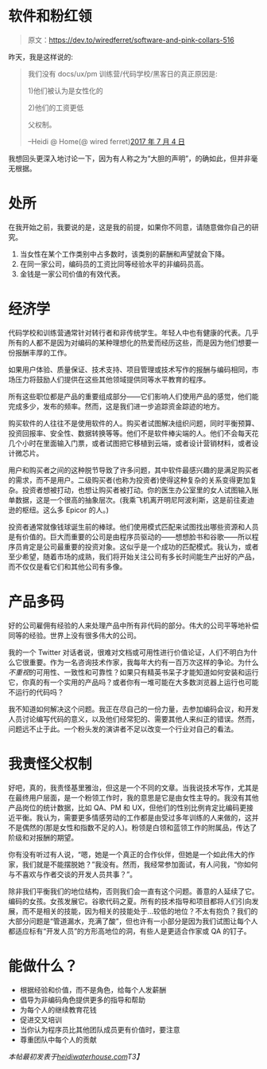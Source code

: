 # 软件和粉红领

> 原文：<https://dev.to/wiredferret/software-and-pink-collars-516>

昨天，我是这样说的:

> 我们没有 docs/ux/pm 训练营/代码学校/黑客日的真正原因是:
> 
> 1)他们被认为是女性化的
> 
> 2)他们的工资更低
> 
> 父权制。
> 
> –Heidi @ Home(@ wired ferret)[2017 年 7 月 4 日](https://twitter.com/wiredferret/status/882319464896835584)

我想回头更深入地讨论一下，因为有人称之为“大胆的声明”，的确如此，但并非毫无根据。

# 处所

在我开始之前，我要说的是，这是我的前提，如果你不同意，请随意做你自己的研究。

1.  当女性在某个工作类别中占多数时，该类别的薪酬和声望就会下降。
2.  在同一家公司，编码员的工资比同等经验水平的非编码员高。
3.  金钱是一家公司价值的有效代表。

# 经济学

代码学校和训练营通常针对转行者和非传统学生。年轻人中也有健康的代表。几乎所有的人都不是因为对编码的某种理想化的热爱而经历这些，而是因为他们想要一份报酬丰厚的工作。

如果用户体验、质量保证、技术支持、项目管理或技术写作的报酬与编码相同，市场压力将鼓励人们提供在这些其他领域提供同等水平教育的程序。

所有这些职位都是产品的重要组成部分——它们影响人们使用产品的感觉，他们能完成多少，发布的频率。然而，这是我们进一步追踪资金踪迹的地方。

购买软件的人往往不是使用软件的人。购买者试图解决组织问题，同时平衡预算、投资回报率、安全性、数据转换等等。他们不是软件棒尖端的人。他们不会每天花几个小时在里面输入门票，或者试图把它移植到云端，或者设计营销材料，或者设计微芯片。

用户和购买者之间的这种脱节导致了许多问题，其中软件最感兴趣的是满足购买者的需求，而不是用户。二级购买者(也称为投资者)使得这种复杂的关系变得更加复杂。投资者想被打动，也想让购买者被打动。你的医生办公室里的女人试图输入账单数据，这是一个很高的抽象层次。(我乘飞机离开明尼阿波利斯，这是前往麦迪逊的枢纽。这么多 Epicor 的人。)

投资者通常就像钱球诞生前的棒球。他们使用模式匹配来试图找出哪些资源和人员是有价值的。巨大而重要的公司是由程序员驱动的——想想脸书和谷歌——所以程序员肯定是公司最重要的投资对象。这似乎是一个成功的匹配模式。我认为，或者至少希望，随着市场的成熟，我们将开始关注公司有多长时间能生产出好的产品，而不仅仅是看它们和其他公司有多像。

# 产品多码

好的公司雇佣有经验的人来处理产品中所有非代码的部分。伟大的公司平等地补偿同等的经验。世界上没有很多伟大的公司。

我的一个 Twitter 对话者说，很难对文档或可用性进行价值论证，人们不明白为什么它很重要。作为一名咨询技术作家，我每年大约有一百万次这样的争论。为什么*不重视*的可用性、一致性和可靠性？如果只有精英书呆子才能知道如何安装和运行它，你真的有一个实用的产品吗？或者你有一堆可能在大多数浏览器上运行也可能不运行的代码吗？

我不知道如何解决这个问题。我正在尽自己的一份力量，去参加编码会议，和开发人员讨论编写代码的意义，以及他们经常犯的、需要其他人来纠正的错误。然而，问题远不止于此。一个粉头发的演讲者不足以改变一个行业对自己的看法。

# 我责怪父权制

好吧，真的，我责怪基里雅治，但这是一个不同的文章。当我说技术写作，尤其是在最终用户层面，是一个粉领工作时，我的意思是它是由女性主导的。我没有其他产品岗位的统计数据，比如 QA、PM 和 UX，但他们的性别比例肯定比编码更接近平衡。我认为，需要更多情感劳动的工作都是由受过多年训练的人来做的，这并不是偶然的(那是女性和指数不足的人)。粉领是白领和蓝领工作的附属品，传达了阶级和对报酬的期望。

你有没有听过有人说，“嗯，她是一个真正的合作伙伴，但她是一个如此伟大的作家，我们就是不能摆脱她？”我没有。然而，我经常参加面试，有人问我，“你如何与不喜欢与作者交谈的开发人员共事？”。

除非我们平衡我们的地位结构，否则我们会一直有这个问题。善意的人延续了它。编码的女孩。女孩发展它。谷歌代码之夏。所有的技术指导和项目都将人们引向发展，而不是相关的技能，因为相关的技能处于…较低的地位？不太有抱负？我们的大部分问题是“管道漏水，充满了酸”，但也许有一小部分是因为我们试图让每个人都适应标有“开发人员”的方形高地位的洞，有些人是更适合作家或 QA 的钉子。

# 能做什么？

*   根据经验和价值，而不是角色，给每个人发薪酬
*   倡导为非编码角色提供更多的指导和帮助
*   为每个人的继续教育花钱
*   促进交叉培训
*   当你认为程序员比其他团队成员更有价值时，要注意
*   尊重团队中每个人的贡献

*本帖最初发表于[heidiwaterhouse.com](http://www.heidiwaterhouse.com/2017/07/05/software-and-pink-collars/)T3】*